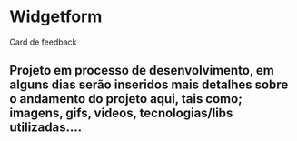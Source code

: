 # Widgetform
Card de feedback

## Projeto em processo de desenvolvimento, em alguns dias serão inseridos mais detalhes sobre o andamento do projeto aqui, tais como; imagens, gifs, videos, tecnologias/libs utilizadas....
